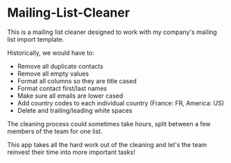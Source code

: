 # Mailing-List-Cleaner

This is a mailing list cleaner designed to work with my company's mailing list import template.

Historically, we would have to:

  - Remove all duplicate contacts
  - Remove all empty values
  - Format all columns so they are title cased
  - Format contact first/last names
  - Make sure all emails are lower cased
  - Add country codes to each individual country (France: FR, America: US)
  - Delete and trailing/leading white spaces

The cleaning process could sometimes take hours, split between a few members of the team for one list.

This app takes all the hard work out of the cleaning and let's the team reinvest their time into more important tasks!
